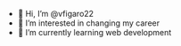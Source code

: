 - 👋 Hi, I’m @vfigaro22
- 👀 I’m interested in changing my career
- 🌱 I’m currently learning web development


<!---
vfigaro22/vfigaro22 is a ✨ special ✨ repository because its `README.md` (this file) appears on your GitHub profile.
You can click the Preview link to take a look at your changes.
--->
